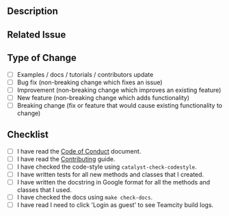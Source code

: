 ## Description

<!-- Add a more detailed description of the changes if needed. -->

## Related Issue

<!-- If your PR refers to a related issue, link it here. -->

## Type of Change

<!-- Mark with an `x` all the checkboxes that apply (like `[x]`) -->

- [ ] Examples / docs / tutorials / contributors update
- [ ] Bug fix (non-breaking change which fixes an issue)
- [ ] Improvement (non-breaking change which improves an existing feature)
- [ ] New feature (non-breaking change which adds functionality)
- [ ] Breaking change (fix or feature that would cause existing functionality to change)

## Checklist

<!-- Mark with an `x` all the checkboxes that apply (like `[x]`) -->

- [ ] I have read the [Code of Conduct](https://github.com/catalyst-team/catalyst/blob/master/CODE_OF_CONDUCT.md) document.
- [ ] I have read the [Contributing](https://github.com/catalyst-team/catalyst/blob/master/CONTRIBUTING.md) guide.
- [ ] I have checked the code-style using `catalyst-check-codestyle`.
- [ ] I have written tests for all new methods and classes that I created.
- [ ] I have written the docstring in Google format for all the methods and classes that I used.
- [ ] I have checked the docs using `make check-docs`.
- [ ] I have read I need to click 'Login as guest' to see Teamcity build logs.
